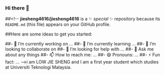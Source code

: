 ### Hi there 👋

##<!--
**jiesheng4616/jiesheng4616** is a ✨ _special_ ✨ repository because its `README.md` (this file) appears on your GitHub profile.

##Here are some ideas to get you started:

##- 🔭 I’m currently working on ...
##- 🌱 I’m currently learning ...
##- 👯 I’m looking to collaborate on 
##- 🤔 I’m looking for help with ...
##- 💬 Ask me about any things
##- 📫 How to reach me: ...
##- 😄 Pronouns: ...
##- ⚡ Fun fact: ...
-->i am LOW JIE SHENG and I am a first year student which studies at Universiti Teknologi Malaysia.
